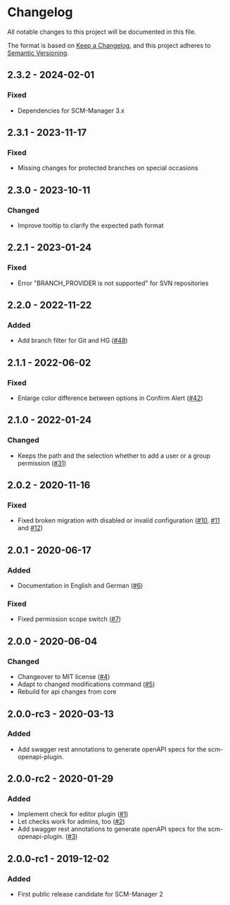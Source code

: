 # Changelog

All notable changes to this project will be documented in this file.

The format is based on [Keep a Changelog](https://keepachangelog.com/en/1.0.0/),
and this project adheres to [Semantic Versioning](https://semver.org/spec/v2.0.0.html).

## 2.3.2 - 2024-02-01
### Fixed
- Dependencies for SCM-Manager 3.x

## 2.3.1 - 2023-11-17
### Fixed
- Missing changes for protected branches on special occasions

## 2.3.0 - 2023-10-11
### Changed
- Improve tooltip to clarify the expected path format

## 2.2.1 - 2023-01-24
### Fixed
- Error "BRANCH_PROVIDER is not supported" for SVN repositories

## 2.2.0 - 2022-11-22
### Added
- Add branch filter for Git and HG ([#48](https://github.com/scm-manager/scm-pathwp-plugin/pull/48))

## 2.1.1 - 2022-06-02
### Fixed
- Enlarge color difference between options in Confirm Alert ([#42](https://github.com/scm-manager/scm-pathwp-plugin/pull/42))

## 2.1.0 - 2022-01-24
### Changed
- Keeps the path and the selection whether to add a user or a group permission ([#31](https://github.com/scm-manager/scm-pathwp-plugin/pull/31))

## 2.0.2 - 2020-11-16
### Fixed
- Fixed broken migration with disabled or invalid configuration ([#10](https://github.com/scm-manager/scm-pathwp-plugin/pull/10), [#11](https://github.com/scm-manager/scm-pathwp-plugin/issues/11) and [#12](https://github.com/scm-manager/scm-pathwp-plugin/pull/12))

## 2.0.1 - 2020-06-17
### Added
- Documentation in English and German ([#6](https://github.com/scm-manager/scm-pathwp-plugin/pull/6))

### Fixed
- Fixed permission scope switch ([#7](https://github.com/scm-manager/scm-pathwp-plugin/pull/7))

## 2.0.0 - 2020-06-04
### Changed
- Changeover to MIT license ([#4](https://github.com/scm-manager/scm-pathwp-plugin/pull/4))
- Adapt to changed modifications command ([#5](https://github.com/scm-manager/scm-pathwp-plugin/pull/5))
- Rebuild for api changes from core

## 2.0.0-rc3 - 2020-03-13
### Added
- Add swagger rest annotations to generate openAPI specs for the scm-openapi-plugin.

## 2.0.0-rc2 - 2020-01-29
### Added
- Implement check for editor plugin ([#1](https://github.com/scm-manager/scm-pathwp-plugin/pull/1))
- Let checks work for admins, too ([#2](https://github.com/scm-manager/scm-pathwp-plugin/pull/2))
- Add swagger rest annotations to generate openAPI specs for the scm-openapi-plugin. ([#3](https://github.com/scm-manager/scm-pathwp-plugin/pull/3))

## 2.0.0-rc1 - 2019-12-02
### Added
- First public release candidate for SCM-Manager 2

